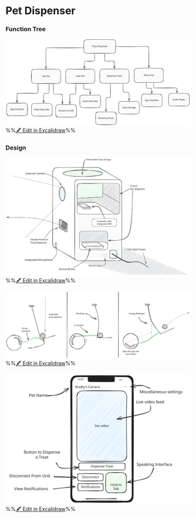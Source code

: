 # Pet Dispenser


### Function Tree

![](../../media/excalidraw/excalidraw-2025-01-16-19.00.34.excalidraw.svg)
%%[🖋 Edit in Excalidraw](../../media/excalidraw/excalidraw-2025-01-16-19.00.34.excalidraw.md)%%


### Design

![](../../media/excalidraw/excalidraw-2025-01-19-12.49.59.excalidraw.svg)
%%[🖋 Edit in Excalidraw](../../media/excalidraw/excalidraw-2025-01-19-12.49.59.excalidraw.md)%%

![](../../media/excalidraw/excalidraw-2025-01-19-13.31.50.excalidraw.svg)
%%[🖋 Edit in Excalidraw](../../media/excalidraw/excalidraw-2025-01-19-13.31.50.excalidraw.md)%%

![](../../media/excalidraw/excalidraw-2025-01-19-13.56.00.excalidraw.svg)
%%[🖋 Edit in Excalidraw](../../media/excalidraw/excalidraw-2025-01-19-13.56.00.excalidraw.md)%%